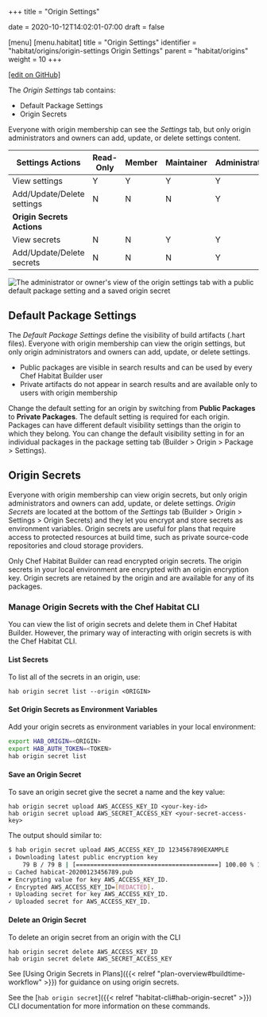 +++
title = "Origin Settings"

date = 2020-10-12T14:02:01-07:00
draft = false

[menu]
  [menu.habitat]
    title = "Origin Settings"
    identifier = "habitat/origins/origin-settings Origin Settings"
    parent = "habitat/origins"
    weight = 10
+++

[\[edit on GitHub\]](https://github.com/habitat-sh/habitat/blob/master/components/docs-chef-io/content/habitat/origin-settings.md)

The _Origin Settings_ tab contains:

* Default Package Settings
* Origin Secrets

Everyone with origin membership can see the _Settings_ tab, but only origin administrators and owners can add, update, or delete settings content.

| Settings Actions | Read-Only | Member | Maintainer | Administrator | Owner |
|---------|-------|-------|-------|-------|-------|
| View settings | Y | Y | Y | Y | Y |
| Add/Update/Delete settings | N | N | N | Y | Y |
| **Origin Secrets Actions** |
| View secrets | N | N | Y | Y | Y |
| Add/Update/Delete secrets | N | N | N | Y | Y |

![The administrator or owner's view of the origin settings tab with a public default package setting and a saved origin secret](/images/screenshots/origin-secrets.png)

## Default Package Settings

The _Default Package Settings_ define the visibility of build artifacts (.hart files). Everyone with origin membership can view the origin settings, but only origin administrators and owners can add, update, or delete settings.

* Public packages are visible in search results and can be used by every Chef Habitat Builder user
* Private artifacts do not appear in search results and are available only to users with origin membership

Change the default setting for an origin by switching from **Public Packages** to **Private Packages**. The default setting is required for each origin. Packages can have different default visibility settings than the origin to which they belong. You can change the default visibility setting in for an individual packages in the package setting tab (Builder > Origin > Package > Settings).

## Origin Secrets

Everyone with origin membership can view origin secrets, but only origin administrators and owners can add, update, or delete settings. _Origin Secrets_ are located at the bottom of the _Settings_ tab (Builder > Origin > Settings > Origin Secrets) and they let you encrypt and store secrets as environment variables. Origin secrets are useful for plans that require access to protected resources at build time, such as private source-code repositories and cloud storage providers.

Only Chef Habitat Builder can read encrypted origin secrets. The origin secrets in your local environment are encrypted with an origin encryption key. Origin secrets are retained by the origin and are available for any of its packages.

### Manage Origin Secrets with the Chef Habitat CLI

You can view the list of origin secrets and delete them in Chef Habitat Builder.
However, the primary way of interacting with origin secrets is with the Chef Habitat CLI.

#### List Secrets

To list all of the secrets in an origin, use:

```hab
hab origin secret list --origin <ORIGIN>
```

#### Set Origin Secrets as Environment Variables

Add your origin secrets as environment variables in your local environment:

```bash
export HAB_ORIGIN=<ORIGIN>
export HAB_AUTH_TOKEN=<TOKEN>
hab origin secret list
```

#### Save an Origin Secret

To save an origin secret give the secret a name and the key value:

```hab
hab origin secret upload AWS_ACCESS_KEY_ID <your-key-id>
hab origin secret upload AWS_SECRET_ACCESS_KEY <your-secret-access-key>
```

The output should similar to:

```bash
$ hab origin secret upload AWS_ACCESS_KEY_ID 1234567890EXAMPLE
↓ Downloading latest public encryption key
    79 B / 79 B | [========================================] 100.00 % 120.23 KB/s
☑ Cached habicat-20200123456789.pub
☛ Encrypting value for key AWS_ACCESS_KEY_ID.
✓ Encrypted AWS_ACCESS_KEY_ID=[REDACTED].
↑ Uploading secret for key AWS_ACCESS_KEY_ID.
✓ Uploaded secret for AWS_ACCESS_KEY_ID.
```

#### Delete an Origin Secret

To delete an origin secret from an origin with the CLI

```hab
hab origin secret delete AWS_ACCESS_KEY_ID
hab origin secret delete AWS_SECRET_ACCESS_KEY
```

See [Using Origin Secrets in Plans]({{< relref "plan-overview#buildtime-workflow" >}}) for guidance on using origin secrets.

See the [`hab origin secret`]({{< relref "habitat-cli#hab-origin-secret" >}}) CLI documentation for more information on these commands.
